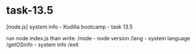 # task-13.5
[node.js] system info - Kodilla bootcamp - task 13.5

run node index.js
than write:
/node - node version
/lang - system language
/getOSinfo - system info
/exit 
